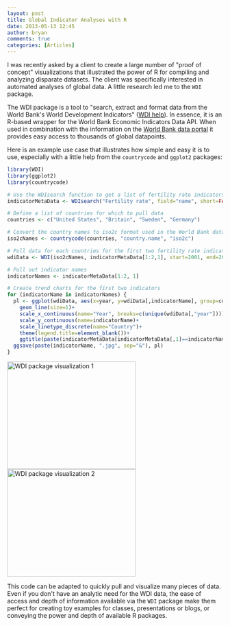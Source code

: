 ```yaml
---
layout: post
title: Global Indicator Analyses with R
date: 2013-05-13 12:45
author: bryan
comments: true
categories: [Articles]
---
```


I was recently asked by a client to create a large number of "proof of concept" visualizations that illustrated the power of R for compiling and analyzing disparate datasets. The client was specifically interested in automated analyses of global data. A little research led me to the `WDI` package.

The WDI package is a tool to "search, extract and format data from the World Bank's World Development Indicators" (<a title="WDI Help" href="http://cran.r-project.org/web/packages/WDI/index.html">WDI help</a>). In essence, it is an R-based wrapper for the World Bank Economic Indicators Data API. When used in combination with the information on the <a title="World Bank data portal" href="http://data.worldbank.org/data-catalog/world-development-indicators">World Bank data portal</a> it provides easy access to thousands of global datapoints. 

Here is an example use case that illustrates how simple and easy it is to use, especially with a little help from the `countrycode` and `ggplot2` packages:

```r
library(WDI)
library(ggplot2)
library(countrycode)

# Use the WDIsearch function to get a list of fertility rate indicators
indicatorMetaData <- WDIsearch("Fertility rate", field="name", short=FALSE)

# Define a list of countries for which to pull data
countries <- c("United States", "Britain", "Sweden", "Germany")

# Convert the country names to iso2c format used in the World Bank data
iso2cNames <- countrycode(countries, "country.name", "iso2c")

# Pull data for each countries for the first two fertility rate indicators, for the years 2001 to 2011
wdiData <- WDI(iso2cNames, indicatorMetaData[1:2,1], start=2001, end=2011)

# Pull out indicator names
indicatorNames <- indicatorMetaData[1:2, 1]

# Create trend charts for the first two indicators
for (indicatorName in indicatorNames) { 
  pl <- ggplot(wdiData, aes(x=year, y=wdiData[,indicatorName], group=country, color=country))+
    geom_line(size=1)+
    scale_x_continuous(name="Year", breaks=c(unique(wdiData[,"year"])))+
    scale_y_continuous(name=indicatorName)+
    scale_linetype_discrete(name="Country")+
    theme(legend.title=element_blank())+
    ggtitle(paste(indicatorMetaData[indicatorMetaData[,1]==indicatorName, "name"], "\n"))
  ggsave(paste(indicatorName, ".jpg", sep="&"), pl)
}
```

<a href="http://www.programmingr.com/wp-content/uploads/2013/05/SP.DYN_.TFRT_.IN_-e1368447690806.jpg"><img src="http://www.programmingr.com/wp-content/uploads/2013/05/SP.DYN_.TFRT_.IN_-300x251.jpg" alt="WDI package visualization 1" width="300" height="251" class="aligncenter size-medium wp-image-928" /></a><a href="http://www.programmingr.com/wp-content/uploads/2013/05/SP.ADO_.TFRT_-e1368447750359.jpg"><img src="http://www.programmingr.com/wp-content/uploads/2013/05/SP.ADO_.TFRT_-300x251.jpg" alt="WDI package visualization 2" width="300" height="251" class="aligncenter size-medium wp-image-929" /></a>

This code can be adapted to quickly pull and visualize many pieces of data. Even if you don't have an analytic need for the WDI data, the ease of access and depth of information available via the `WDI` package make them perfect for creating toy examples for classes, presentations or blogs, or conveying the power and depth of available R packages.
